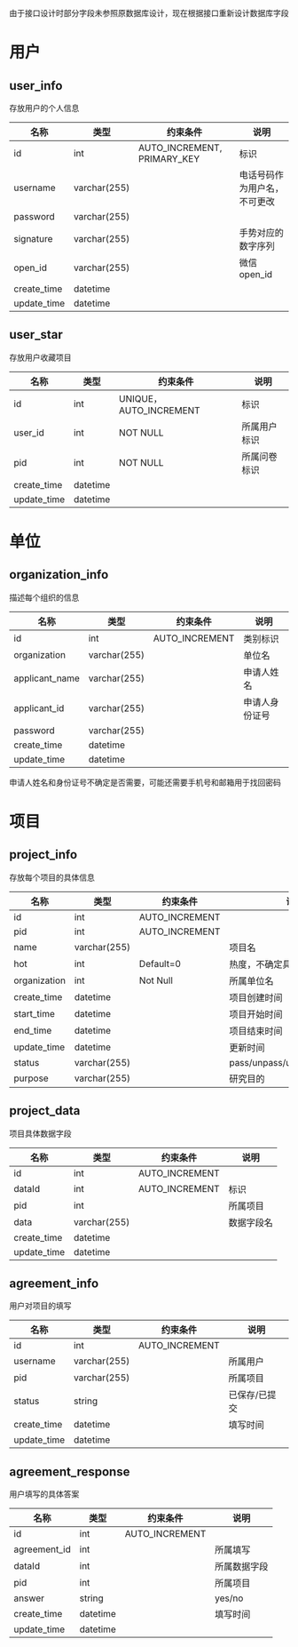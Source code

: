 由于接口设计时部分字段未参照原数据库设计，现在根据接口重新设计数据库字段

# 用户

## user_info

存放用户的个人信息

| 名称        | 类型         | 约束条件                    | 说明                         |
| ----------- | ------------ | --------------------------- | ---------------------------- |
| id          | int          | AUTO_INCREMENT, PRIMARY_KEY |  标识                        |
| username    | varchar(255) |                             | 电话号码作为用户名，不可更改 |
| password    | varchar(255) |                             |                              |
| signature   | varchar(255) |                             | 手势对应的数字序列           |
| open_id     | varchar(255) |                             | 微信open_id                  |
| create_time | datetime     |                             |                              |
| update_time | datetime     |                             |                              |

## user_star

存放用户收藏项目

| 名称        | 类型     | 约束条件               | 说明         |
| ----------- | -------- | ---------------------- | ------------ |
|      id     | int      | UNIQUE，AUTO_INCREMENT | 标识         |
| user_id     | int      | NOT NULL               | 所属用户标识 |
| pid         | int      | NOT NULL               | 所属问卷标识 |
| create_time | datetime |                        |              |
| update_time | datetime |                        |              |

# 单位

## organization_info

描述每个组织的信息

| 名称            | 类型         | 约束条件       | 说明           |
| --------------- | ------------ | -------------- | -------------- |
|          id     | int          | AUTO_INCREMENT | 类别标识       |
| organization    | varchar(255) |                | 单位名         |
| applicant_name  | varchar(255) |                | 申请人姓名     |
| applicant_id    | varchar(255) |                | 申请人身份证号 |
| password        | varchar(255) |                |                |
| create_time     | datetime     |                |                |
| update_time     | datetime     |                |                |
申请人姓名和身份证号不确定是否需要，可能还需要手机号和邮箱用于找回密码

# 项目

## project_info

存放每个项目的具体信息

| 名称         | 类型         | 约束条件       | 说明                          |
| ------------ | ------------ | -------------- | ----------------------------- |
| id           | int          | AUTO_INCREMENT |                               |
| pid          | int          | AUTO_INCREMENT |                               |
| name         | varchar(255) |                | 项目名                        |
| hot          | int          | Default=0      | 热度，不确定具体含义             |
| organization | int          | Not Null       | 所属单位名                    |
| create_time  | datetime     |                | 项目创建时间                  |
| start_time   | datetime     |                | 项目开始时间                  |
| end_time     | datetime     |                | 项目结束时间                  |
| update_time  | datetime     |                | 更新时间                      |
| status       | varchar(255) |                | pass/unpass/underreview/draft |
| purpose      | varchar(255) |                | 研究目的                      |

## project_data

项目具体数据字段

| 名称         | 类型         | 约束条件       | 说明                          |
| ------------ | ------------ | -------------- | ----------------------------- |
| id           | int          | AUTO_INCREMENT |                               |
| dataId       | int          | AUTO_INCREMENT |  标识                         |
| pid          | int          |                | 所属项目                       |
| data         | varchar(255) |                | 数据字段名                    |
| create_time  | datetime     |                |                             |
| update_time  | datetime     |                |                             |

## agreement_info

用户对项目的填写

| 名称        | 类型                   | 约束条件       | 说明                               |
| ----------- | ---------------------- | -------------- | ---------------------------------- |
| id          | int                    | AUTO_INCREMENT |                                    |
| username    | varchar(255)           |                | 所属用户                           |
| pid         | varchar(255)           |                | 所属项目                           |
| status      | string                 |                | 已保存/已提交                      |
| create_time | datetime               |                | 填写时间                           |
| update_time | datetime               |                |                                    |

## agreement_response

用户填写的具体答案

| 名称        | 类型                   | 约束条件       | 说明                               |
| ----------- | ---------------------- | -------------- | ---------------------------------- |
| id          | int                    | AUTO_INCREMENT |                                   |
| agreement_id| int                    |                | 所属填写                           |
| dataId      | int                    |                | 所属数据字段                        |
| pid         | int                    |                | 所属项目                           |
| answer      | string                 |                | yes/no                           |
| create_time | datetime               |                | 填写时间                           |
| update_time | datetime               |                |                                  |